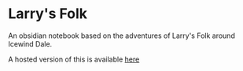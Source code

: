 # Larry's Folk
An obsidian notebook based on the adventures of Larry's Folk around Icewind Dale.

A hosted version of this is available [here](https://conumey.github.io/icewind-tales/)
